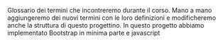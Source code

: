 Glossario dei termini che incontreremo durante il corso. Mano a mano aggiungeremo dei nuovi termini con le loro definizioni e modificheremo anche la struttura di questo progettino. In questo progetto abbiamo implementato Bootstrap in minima parte e javascript